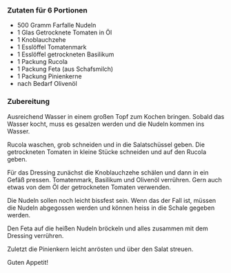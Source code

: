 ### Zutaten für 6 Portionen

- 500 Gramm Farfalle Nudeln
- 1 Glas Getrocknete Tomaten in Öl
- 1 Knoblauchzehe
- 1 Esslöffel Tomatenmark
- 1 Esslöffel getrockneten Basilikum
- 1 Packung Rucola
- 1 Packung Feta (aus Schafsmilch)
- 1 Packung Pinienkerne
- nach Bedarf Olivenöl

### Zubereitung

Ausreichend Wasser in einem großen Topf zum Kochen bringen. Sobald das Wasser kocht, muss es gesalzen werden und die Nudeln kommen ins Wasser.

Rucola waschen, grob schneiden und in die Salatschüssel geben.
Die getrockneten Tomaten in kleine Stücke schneiden und auf den Rucola geben.

Für das Dressing zunächst die Knoblauchzehe schälen und dann in ein Gefäß pressen. Tomatenmark, Basilikum und Olivenöl verrühren. Gern auch etwas von dem Öl der getrockneten Tomaten verwenden.

Die Nudeln sollen noch leicht bissfest sein. Wenn das der Fall ist, müssen die Nudeln abgegossen werden und können heiss in die Schale gegeben werden.

Den Feta auf die heißen Nudeln bröckeln und alles zusammen mit dem Dressing verrühren.

Zuletzt die Pinienkern leicht anrösten und über den Salat streuen.

Guten Appetit!